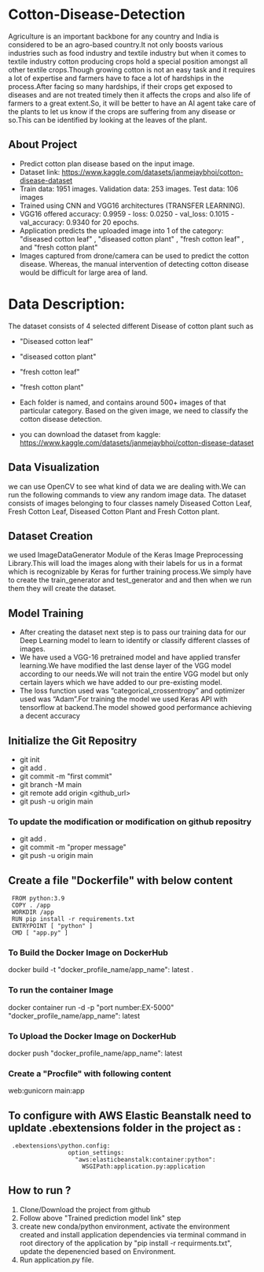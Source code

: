 # Cotton-Disease-Detection
Agriculture is an important backbone for any country and India is considered to be an agro-based country.It not only boosts various industries such as food industry and textile industry but when it comes to textile industry cotton producing crops hold a special position amongst all other textile crops.Though growing cotton is not an easy task and it requires a lot of expertise and farmers have to face a lot of hardships in the process.After facing so many hardships, if their crops get exposed to diseases and are not treated timely then it affects the crops and also life of farmers to a great extent.So, it will be better to have an AI agent take care of the plants to let us know if the crops are suffering from any disease or so.This can be identified by looking at the leaves of the plant.

## About Project
- Predict cotton plan disease based on the input image.
- Dataset link: https://www.kaggle.com/datasets/janmejaybhoi/cotton-disease-dataset
- Train data: 1951 images. Validation data: 253 images. Test data: 106  images
- Trained using CNN and VGG16 architectures (TRANSFER LEARNING).
- VGG16 offered accuracy: 0.9959  - loss: 0.0250 - val_loss: 0.1015 - val_accuracy: 0.9340 for 20 epochs.
- Application predicts the uploaded image into 1 of the category: "diseased cotton leaf" , "diseased cotton plant" , "fresh cotton leaf" , and "fresh cotton plant"
- Images captured from drone/camera can be used to predict the cotton disease. Whereas, the manual intervention of detecting cotton disease would be difficult for large area of land.

# Data Description:
The dataset consists of 4 selected different Disease of cotton plant such as 
- "Diseased cotton leaf"
- "diseased cotton plant"
- "fresh cotton leaf"
- "fresh cotton plant"
- Each folder is named, and contains around 500+ images of that particular category. Based on the given image, we need to classify the cotton disease detection.

- you can download the dataset from kaggle: https://www.kaggle.com/datasets/janmejaybhoi/cotton-disease-dataset

## Data Visualization
we can use OpenCV to see what kind of data we are dealing with.We can run the following commands to view any random image data.
The dataset consists of images belonging to four classes namely Diseased Cotton Leaf, Fresh Cotton Leaf, Diseased Cotton Plant and Fresh Cotton plant.

## Dataset Creation
we used ImageDataGenerator Module of the Keras Image Preprocessing Library.This will load the images along with their labels for us in a format which is recognizable by Keras for further training process.We simply have to create the train_generator and test_generator and and then when we run them they will create the dataset.

## Model Training
- After creating the dataset next step is to pass our training data for our Deep Learning model to learn to identify or classify different classes of images.
- We have used a VGG-16 pretrained model and have applied transfer learning.We have modified the last dense layer of the VGG model according to our needs.We will not train the entire VGG model but only certain layers which we have added to our pre-existing model.
- The loss function used was “categorical_crossentropy” and optimizer used was “Adam”.For training the model we used Keras API with tensorflow at backend.The model showed good performance achieving a decent accuracy

## Initialize the Git Repositry
 - git init
 - git add .
 - git commit -m "first commit"
 - git branch -M main
 - git remote add origin <github_url>
 - git push -u origin main 

 ### To update the modification or modification on github repositry
 - git add .
 - git commit -m "proper message"
 - git push -u origin main 

 ## Create a file "Dockerfile" with below content
     FROM python:3.9
     COPY . /app
     WORKDIR /app
     RUN pip install -r requirements.txt
     ENTRYPOINT [ "python" ]
     CMD [ "app.py" ]  

### To Build the Docker Image on DockerHub
 docker build -t "docker_profile_name/app_name": latest .   

### To run the container Image
 docker container run -d -p "port number:EX-5000" "docker_profile_name/app_name": latest

### To Upload the Docker Image on DockerHub
  docker push "docker_profile_name/app_name": latest

### Create a "Procfile" with following content
 web:gunicorn main:app     

## To configure with AWS Elastic Beanstalk need to upldate .ebextensions folder in the project as :
     .ebextensions\python.config:
                     option_settings:
                       "aws:elasticbeanstalk:container:python":
                         WSGIPath:application.py:application 

## How to run ? 
1. Clone/Download the project from github
2. Follow above "Trained prediction model link" step
3. create new conda/python environment, activate the environment created and install application dependencies via terminal command in root directory of the application by "pip install -r requirments.txt", update the depenencied based on Environment.
4. Run application.py file.




